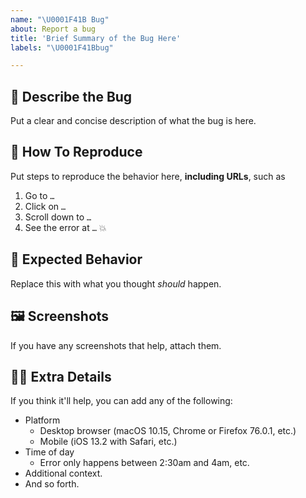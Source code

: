 ```yaml
---
name: "\U0001F41B Bug"
about: Report a bug
title: 'Brief Summary of the Bug Here'
labels: "\U0001F41Bbug"

---
```


## 🐛 Describe the Bug

Put a clear and concise description of what the bug is here. 


## 📜 How To Reproduce

Put steps to reproduce the behavior here, **including URLs**, such as
1. Go to `…`
2. Click on `…`
3. Scroll down to `…`
4. See the error at `…` 💥


## 🔎 Expected Behavior

Replace this with what you thought *should* happen.


## 🖼 Screenshots

If you have any screenshots that help, attach them.


## 🕵️‍♀️ Extra Details

If you think it'll help, you can add any of the following:

-   Platform
    -   Desktop browser (macOS 10.15, Chrome or Firefox 76.0.1, etc.)
    -   Mobile (iOS 13.2 with Safari, etc.)
-   Time of day
    -   Error only happens between 2:30am and 4am, etc.
-   Additional context.
-   And so forth.
